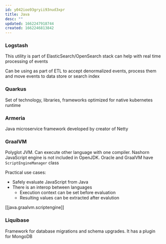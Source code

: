 ```yaml
---
id: y042ioo93gryii93nud3xpr
title: Java
desc: ""
updated: 1662247918744
created: 1662246813842
---
```


### Logstash

This utility is part of ElasticSearch/OpenSearch stack can help with real time processing of events

Can be using as part of ETL to accept denormalized events, process them and move events to data store or search index

### Quarkus

Set of technology, libraries, frameworks optimized for native kubernetes runtime

### Armeria

Java microservice framework developed by creator of Netty

### GraalVM

Polyglot JVM. Can execute other language with one compiler.
Nashorn JavaScript engine is not included in OpenJDK. Oracle and GraalVM have `ScriptEngineManager` class

Practical use cases:

- Safely evaluate JavaScript from Java
- There is an interop between languages
  - Execution context can be set before evaluation
  - Resulting values can be extracted after evalution

[[java.graalvm.scriptengine]]

### Liquibase

Framework for database migrations and schema upgrades. It has a plugin for MongoDB
